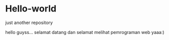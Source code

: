 # Hello-world
just another repository

hello guyss...
selamat datang dan selamat melihat pemrograman web yaaa:)


